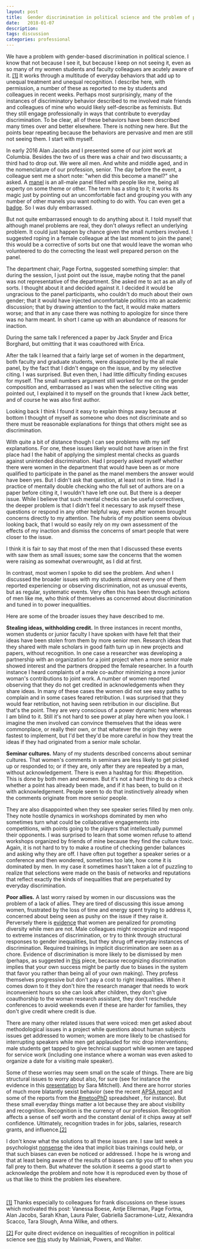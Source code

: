 ```yaml
---
layout: post
title:  Gender discrimination in political science and the problem of poor allies
date:   2018-01-07
description: 
tags: discussion
categories: professional
---
```



We have a problem with gender-based discrimination in political science. I know that not because I see it, but because I keep on not seeing it, even as so many of my women students and faculty colleagues are acutely aware of it. <a href="http://www.macartan.nyc/comments/poor-allies/#_ftn1" name="_ftnref1">[1]</a> It works through a multitude of everyday behaviors that add up to unequal treatment and unequal recognition. I describe here, with permission, a number of these as reported to me by students and colleagues in recent weeks. Perhaps most surprisingly, many of the instances of discriminatory behavior described to me involved male friends and colleagues of mine who would likely self-describe as feminists. But they still engage professionally in ways that contribute to everyday discrimination. To be clear, all of these behaviors have been described many times over and better elsewhere. There is nothing new here. But the points bear repeating because the behaviors are pervasive and men are still not seeing them. I start with myself.

In early 2016 Alan Jacobs and I presented some of our joint work at Columbia. Besides the two of us there was a chair and two discussants; a third had to drop out. We were all men. And white and middle aged, and in the nomenclature of our profession, senior. The day before the event, a colleague sent me a short note: "when did this become a manel?" she asked. A <a href="http://www.slate.com/blogs/better_life_lab/2017/10/06/there_is_no_excuse_for_all_male_panels_here_s_how_to_fix_them.html">manel</a> is an all-male panel filled with people like me, being all experty on some theme or other. The term has a sting to it; it works its magic just by pointing out an uncomfortable fact and grouping you with any number of other manels you want nothing to do with. You can even get a <a href="http://allmalepanels.tumblr.com/">badge</a>. So I was duly embarrassed.

But not quite embarrassed enough to do anything about it. I told myself that although manel problems are real, they don't <em>always</em> reflect an underlying problem. It could just happen by chance given the small numbers involved. I suggested roping in a female colleague at the last moment to join the panel; this would be a corrective of sorts but one that would leave the woman who volunteered to do the correcting the least well prepared person on the panel.

The department chair, Page Fortna, suggested something simpler: that during the session, I just point out the issue, maybe noting that the panel was not representative of the department. She asked me to act as an ally of sorts. I thought about it and decided against it. I decided it would be ungracious to the panel participants, who couldn't do much about their own gender; that it would have injected uncomfortable politics into an academic discussion; that by drawing attention to the fact, it would make matters worse; and that in any case there was nothing to apologize for since there was no harm meant. In short I came up with an abundance of reasons for inaction.

During the same talk I referenced a paper by Jack Snyder and Erica Borghard, but omitting that it was coauthored with Erica.

After the talk I learned that a fairly large set of women in the department, both faculty and graduate students, were disappointed by the all male panel, by the fact that I didn't engage on the issue, and by my selective citing. I was surprised. But even then, I had little difficulty finding excuses for myself. The small numbers argument still worked for me on the gender composition and, embarrassed as I was when the selective citing was pointed out, I explained it to myself on the grounds that I knew Jack better, and of course he was also first author.

Looking back I think I found it easy to explain things away because at bottom I thought of myself as someone who does not discriminate and so there must be reasonable explanations for things that others might see as discrimination.

With quite a bit of distance though I can see problems with my self explanations. For one, these issues likely would not have arisen in the first place had I the habit of applying the simplest mental checks as guards against unintended discrimination. Had I properly asked myself whether there were women in the department that would have been as or more qualified to participate in the panel as the manel members the answer would have been yes. But I didn't ask that question, at least not in time. Had I a practice of mentally double checking who the full set of authors are on a paper before citing it, I wouldn't have left one out. But there is a deeper issue. While I believe that such mental checks can be useful correctives, the deeper problem is that I didn't feel it necessary to ask myself these questions or respond in any other helpful way, even after women brought concerns directly to my attention. The hubris of my position seems obvious looking back, that I would so easily rely on my own assessment of the effects of my inaction and dismiss the concerns of smart people that were closer to the issue.

I think it is fair to say that most of the men that I discussed these events with saw them as small issues; some saw the concerns that the women were raising as somewhat overwrought, as I did at first.

In contrast, most women I spoke to did see the problem. And when I discussed the broader issues with my students almost every one of them reported experiencing or observing discrimination, not as unusual events, but as regular, systematic events. Very often this has been through actions of men like me, who think of themselves as concerned about discrimination and tuned in to power inequalities.

Here are some of the broader issues they have described to me.

<strong>Stealing ideas, withholding credit.</strong> In three instances in recent months, women students or junior faculty I have spoken with have felt that their ideas have been stolen from them by more senior men. Research ideas that they shared with male scholars in good faith turn up in new projects and papers, without recognition. In one case a researcher was developing a partnership with an organization for a joint project when a more senior male showed interest and the partners dropped the female researcher. In a fourth instance I heard complaints of a male co-author minimizing a more junior woman's contributions to joint work. A number of women reported observing that they do not get credited in acknowledgements when they share ideas. In many of these cases the women did not see easy paths to complain and in some cases feared retribution. I was surprised that they would fear retribution, not having seen retribution in our discipline. But that's the point. They are very conscious of a power dynamic here whereas I am blind to it. Still it's not hard to see power at play here when you look. I imagine the men involved can convince themselves that the ideas were commonplace, or really their own, or that whatever the origin they were fastest to implement, but I'd bet they'd be more careful in how they treat the ideas if they had originated from a senior male scholar.

<strong>Seminar cultures.</strong> Many of my students described concerns about seminar cultures. That women's comments in seminars are less likely to get picked up or responded to; or if they are, only after they are repeated by a man, without acknowledgement. There is even a hashtag for this: #hepetition. This is done by both men and women. But it's not a hard thing to do a check whether a point has already been made, and if it has been, to build on it with acknowledgement. People seem to do that instinctively already when the comments originate from more senior people.

They are also disappointed when they see speaker series filled by men only. They note hostile dynamics in workshops dominated by men who sometimes turn what could be collaborative engagements into competitions, with points going to the players that intellectually pummel their opponents. I was surprised to learn that some women refuse to attend workshops organized by friends of mine because they find the culture toxic. Again, it is not hard to try to make a routine of checking gender balances and asking why they are off. I have often put together a speaker series or a conference and then wondered, sometimes too late, how come it is dominated by men. In my case it sometimes hasn't taken a lot of puzzling to realize that selections were made on the basis of networks and reputations that reflect exactly the kinds of inequalities that are perpetuated by everyday discrimination.

<strong>Poor allies.</strong> A last worry raised by women in our discussions was the problem of a lack of allies. They are tired of discussing this issue among women, frustrated by the loss of time and energy spent trying to address it, concerned about being seen as pushy on the issue if they raise it. Perversely there is <a href="https://hbr.org/2016/03/women-and-minorities-are-penalized-for-promoting-diversity">evidence</a> that women are penalized for promoting diversity while men are not. Male colleagues might recognize and respond to extreme instances of discrimination, or try to think through structural responses to gender inequalities, but they shrug off everyday instances of discrimination. Required trainings in implicit discrimination are seen as a chore. Evidence of discrimination is more likely to be dismissed by men (perhaps, as suggested in <a href="https://www.wired.com/story/why-men-dont-believe-the-data-on-gender-bias-in-science/">this</a> piece, because recognizing discrimination implies that your own success might be partly due to biases in the system that favor you rather than being all of your own making). They profess themselves progressive but don't pay a cost to right inequalities. When it comes down to it they don't hire the research manager that needs to work inconvenient hours so she can look after children, they don't give coauthorship to the woman research assistant, they don't reschedule conferences to avoid weekends even if these are harder for families, they don't give credit where credit is due.

There are many other related issues that were voiced: men get asked about methodological issues in a project while questions about human subjects issues get addressed to women; women are more likely to be chastised for interrupting speakers while men get applauded for mic drop interventions; male students get tapped to give technical support while women are tapped for service work (including one instance where a woman was even asked to organize a date for a visiting male speaker).

Some of these worries may seem small on the scale of things. There are big structural issues to worry about also, for sure (see for instance the evidence in this <a href="http://www.saramitchell.org/mitchellgppslides2017.pdf">presentation</a> by Sara Mitchell). And there are horror stories of much more blatantly sexist behavior (see the recent <a href="https://www.bu.edu/polisci/files/2010/10/51.1_Sexual_Harassment_EditedProof1.pdf">APSA report</a> and some of the reports from the <a href="https://twitter.com/ProfessorIsIn/status/946119991467716609">#metooPhD</a> spreadsheet , for instance). But these small everyday things matter a lot because they are about visibility and recognition. Recognition is the currency of our profession. Recognition affects a sense of self worth and the constant denial of it chips away at self confidence. Ultimately, recognition trades in for jobs, salaries, research grants, and influence.<a href="http://www.macartan.nyc/comments/poor-allies/#_ftn2" name="_ftnref2">[2]</a>

I don't know what the solutions to all these issues are. I saw last week a psychologist <a href="https://twitter.com/hardsci/status/941471410739806208">nonsense</a> the idea that implicit bias trainings could help, or that such biases can even be noticed or addressed. I hope he is wrong and that at least being aware of the results of biases can tip you off to when you fall prey to them. But whatever the solution it seems a good start to acknowledge the problem and note how it is reproduced even by those of us that like to think the problem lies elsewhere.

&nbsp;

<a href="http://www.macartan.nyc/comments/poor-allies/#_ftnref1" name="_ftn1">[1]</a> Thanks especially to colleagues for frank discussions on these issues which motivated this post: Vanessa Boese, Antje Ellerman, Page Fortna, Alan Jacobs, Sarah Khan, Laura Paler, Gabriella Sacramone-Lutz, Alexandra Scacco, Tara Slough, Anna Wilke, and others.

<a href="http://www.macartan.nyc/comments/poor-allies/#_ftnref2" name="_ftn2">[2]</a> For quite direct evidence on inequalities of recognition in political science see <a href="https://www.cambridge.org/core/journals/international-organization/article/the-gender-citation-gap-in-international-relations/3A769C5CFA7E24C32641CDB2FD03126A">this</a> study by Maliniak, Powers, and Walter.